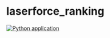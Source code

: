 # laserforce_ranking

[![Python application](https://github.com/EboMike/laserforce_ranking/actions/workflows/python-app.yml/badge.svg)](https://github.com/EboMike/laserforce_ranking/actions/workflows/python-app.yml)
